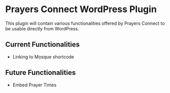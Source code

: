 # Prayers Connect WordPress Plugin

This plugin will contain various functionalities offered by Prayers Connect to be usable directly from WordPress.


## Current Functionalities

- Linking to Mosque shortcode


## Future Functionalities

- Embed Prayer Times
